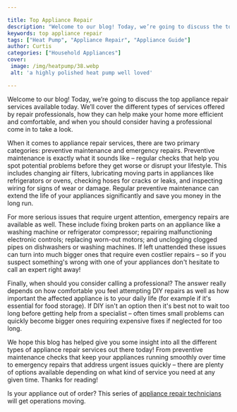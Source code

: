 ```yaml
---

title: Top Appliance Repair
description: "Welcome to our blog! Today, we’re going to discuss the top appliance repair services available today. We’ll cover the different ty...swipe up to find out"
keywords: top appliance repair
tags: ["Heat Pump", "Appliance Repair", "Appliance Guide"]
author: Curtis
categories: ["Household Appliances"]
cover: 
 image: /img/heatpump/38.webp
 alt: 'a highly polished heat pump well loved'

---
```


Welcome to our blog! Today, we’re going to discuss the top appliance repair services available today. We’ll cover the different types of services offered by repair professionals, how they can help make your home more efficient and comfortable, and when you should consider having a professional come in to take a look. 

When it comes to appliance repair services, there are two primary categories: preventive maintenance and emergency repairs. Preventive maintenance is exactly what it sounds like – regular checks that help you spot potential problems before they get worse or disrupt your lifestyle. This includes changing air filters, lubricating moving parts in appliances like refrigerators or ovens, checking hoses for cracks or leaks, and inspecting wiring for signs of wear or damage. Regular preventive maintenance can extend the life of your appliances significantly and save you money in the long run. 

For more serious issues that require urgent attention, emergency repairs are available as well. These include fixing broken parts on an appliance like a washing machine or refrigerator compressor; repairing malfunctioning electronic controls; replacing worn-out motors; and unclogging clogged pipes on dishwashers or washing machines. If left unattended these issues can turn into much bigger ones that require even costlier repairs – so if you suspect something's wrong with one of your appliances don't hesitate to call an expert right away! 

Finally, when should you consider calling a professional? The answer really depends on how comfortable you feel attempting DIY repairs as well as how important the affected appliance is to your daily life (for example if it's essential for food storage). If DIY isn't an option then it's best not to wait too long before getting help from a specialist – often times small problems can quickly become bigger ones requiring expensive fixes if neglected for too long. 

We hope this blog has helped give you some insight into all the different types of appliance repair services out there today! From preventive maintenance checks that keep your appliances running smoothly over time to emergency repairs that address urgent issues quickly – there are plenty of options available depending on what kind of service you need at any given time. Thanks for reading!

Is your appliance out of order? This series of <a href="/pages/appliance-repair-technicians/">appliance repair technicians</a> will get operations moving.